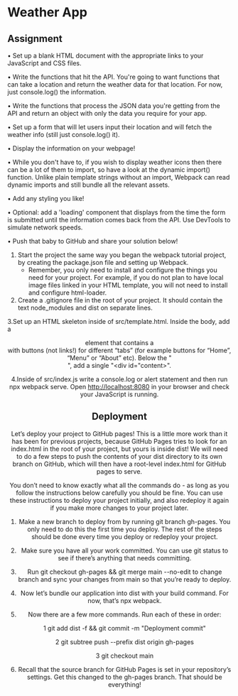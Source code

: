 # Weather App

## Assignment

• Set up a blank HTML document with the appropriate links to your JavaScript and CSS
files.

• Write the functions that hit the API. You're going to want functions that can take a
location and return the weather data for that location. For now, just console.log()
the information.

• Write the functions that process the JSON data you're getting from the API and
return an object with only the data you require for your app.

• Set up a form that will let users input their location and will fetch the weather
info (still just console.log() it).

• Display the information on your webpage!

• While you don't have to, if you wish to display weather icons then there can be a
lot of them to import, so have a look at the dynamic import() function. Unlike plain
template strings without an import, Webpack can read dynamic imports and still bundle
all the relevant assets.

• Add any styling you like!

• Optional: add a 'loading' component that displays from the time the form is
submitted until the information comes back from the API. Use DevTools to simulate
network speeds.

• Push that baby to GitHub and share your solution below!

1. Start the project the same way you began the webpack tutorial project, by creating the package.json file and setting up Webpack.
   - Remember, you only need to install and configure the things you need for your project. For example, if you do not plan to have local image files linked in your HTML template, you will not need to install and configure html-loader.
2. Create a .gitignore file in the root of your project. It should contain the text node_modules and dist on separate lines.

3.Set up an HTML skeleton inside of src/template.html. Inside the body, add a <header> element that contains a <nav> with buttons (not links!) for different “tabs” (for example buttons for “Home”, “Menu” or “About” etc). Below the "<header>", add a single "<div id="content>".

4.Inside of src/index.js write a console.log or alert statement and then run npx webpack serve. Open <http://localhost:8080> in your browser and check your JavaScript is running.

## Deployment

Let’s deploy your project to GitHub pages! This is a little more work than it has been for previous projects, because GitHub Pages tries to look for an index.html in the root of your project, but yours is inside dist! We will need to do a few steps to push the contents of your dist directory to its own branch on GitHub, which will then have a root-level index.html for GitHub pages to serve.

You don’t need to know exactly what all the commands do - as long as you follow the instructions below carefully you should be fine. You can use these instructions to deploy your project initially, and also redeploy it again if you make more changes to your project later.

1. Make a new branch to deploy from by running git branch gh-pages. You only need to do this the first time you deploy. The rest of the steps should be done every time you deploy or redeploy your project.

2. Make sure you have all your work committed. You can use git status to see if there’s anything that needs committing.

3. Run git checkout gh-pages && git merge main --no-edit to change branch and sync your changes from main so that you’re ready to deploy.
4. Now let’s bundle our application into dist with your build command. For now, that’s npx webpack.
5. Now there are a few more commands. Run each of these in order:

   1 git add dist -f && git commit -m "Deployment commit"

   2 git subtree push --prefix dist origin gh-pages

   3 git checkout main

6. Recall that the source branch for GitHub Pages is set in your repository’s settings. Get this changed to the gh-pages branch. That should be everything!

